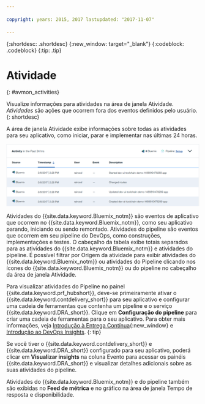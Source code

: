 ```yaml
---

copyright: years: 2015, 2017 lastupdated: "2017-11-07"

---
```


{:shortdesc: .shortdesc}
{:new_window: target="_blank"}
{:codeblock: .codeblock}
{:tip: .tip}


# Atividade
{: #avmon_activities}

Visualize informações para atividades na área de janela Atividade. _Atividades_ são ações que ocorrem fora dos eventos definidos pelo usuário.
{: shortdesc}

A área de janela Atividade exibe informações sobre todas as atividades para seu aplicativo, como iniciar, parar e implementar nas últimas 24 horas.

![Área de janela Atividade no painel Monitoramento de disponibilidade.](images/avmon_activity_pane.png)

Atividades do {{site.data.keyword.Bluemix_notm}} são eventos de aplicativo que ocorrem no {{site.data.keyword.Bluemix_notm}}, como seu aplicativo parando, iniciando ou sendo remontado. Atividades do pipeline são eventos que ocorrem em seu pipeline do DevOps,
como construções, implementações e testes. O cabeçalho da tabela exibe totais separados para as atividades do {{site.data.keyword.Bluemix_notm}} e atividades do pipeline. É possível filtrar por Origem da atividade para exibir atividades do {{site.data.keyword.Bluemix_notm}} ou atividades do Pipeline clicando nos ícones do {{site.data.keyword.Bluemix_notm}} ou do pipeline no cabeçalho da área de janela Atividade.

Para visualizar atividades do Pipeline no painel {{site.data.keyword.prf_hubshort}}, deve-se primeiramente ativar o {{site.data.keyword.contdelivery_short}} para seu aplicativo e configurar uma cadeia de ferramentas que contenha um pipeline e o serviço {{site.data.keyword.DRA_short}}. Clique em **Configuração do pipeline** para criar uma cadeia de ferramentas para
o seu aplicativo. Para obter mais informações,
veja [Introdução à Entrega Contínua](../ContinuousDelivery/index.html "(aberta em uma nova guia ou janela)"){:new_window} e [Introdução ao DevOps Insights](../DevOpsInsights/index.html#gettingstarted "(aberta em uma nova guia ou janela)").
{: tip}

Se você tiver o {{site.data.keyword.contdelivery_short}} e {{site.data.keyword.DRA_short}} configurado para seu aplicativo, poderá clicar em **Visualizar insights** na coluna Evento para acessar os painéis {{site.data.keyword.DRA_short}} e visualizar detalhes adicionais sobre as suas
atividades do pipeline.

Atividades do {{site.data.keyword.Bluemix_notm}} e do pipeline também são exibidas no **Feed de métrica** e no gráfico na área de janela Tempo de resposta e disponibilidade.
